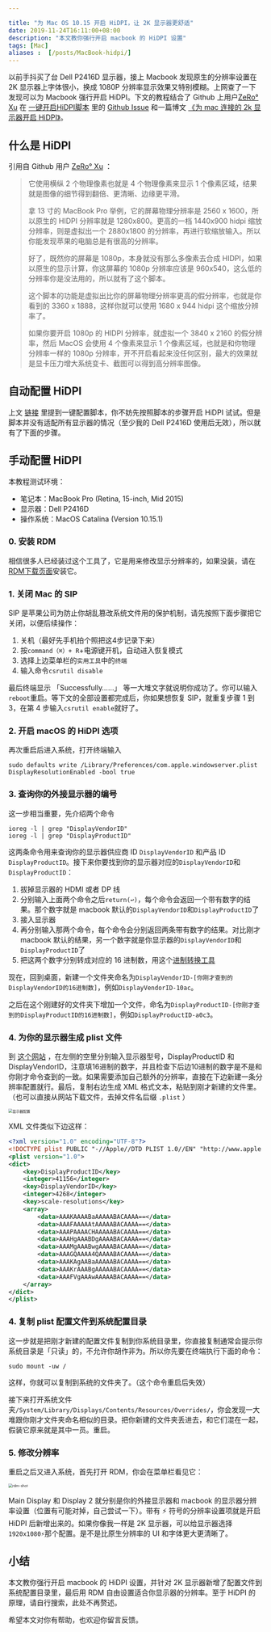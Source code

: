 ```yaml
---

title: "为 Mac OS 10.15 开启 HiDPI，让 2K 显示器更舒适"
date: 2019-11-24T16:11:00+08:00
description: "本文教你强行开启 macbook 的 HiDPI 设置"
tags: [Mac]
aliases :  [/posts/MacBook-hidpi/]
---
```


以前手抖买了台 Dell P2416D 显示器，接上 Macbook 发现原生的分辨率设置在 2K 显示器上字体很小，换成 1080P 分辨率显示效果又特别模糊。上网查了一下发现可以为 Macbook 强行开启 HiDPI。下文的教程结合了 Github 上用户[ZeRo° Xu](https://github.com/xzhih) 在 [一键开启HiDPI脚本](https://github.com/xzhih/one-key-hidpi) 里的 [Github Issue](https://github.com/syscl/Enable-HiDPI-OSX/issues/49) 和一篇博文 [《为 mac 连接的 2k 显示器开启 HiDPI》](https://www.smslit.top/2019/01/02/mac_hidpi/)。



## 什么是 HiDPI

引用自 Github 用户 [ZeRo° Xu](https://github.com/xzhih) ：

> 它使用横纵 2 个物理像素也就是 4 个物理像素来显示 1 个像素区域，结果就是图像的细节得到翻倍、更清晰、边缘更平滑。
>
> 拿 13 寸的 MacBook Pro 举例，它的屏幕物理分辨率是 2560 x 1600，所以原生的 HIDPI 分辨率就是 1280x800。更高的一档 1440x900 hidpi 缩放分辨率，则是虚拟出一个 2880x1800 的分辨率，再进行软缩放输入。所以你能发现苹果的电脑总是有很高的分辨率。
>
> 好了，既然你的屏幕是 1080p，本身就没有那么多像素去合成 HIDPI，如果以原生的显示计算，你这屏幕的 1080p 分辨率应该是 960x540，这么低的分辨率你是没法用的，所以就有了这个脚本。
>
> 这个脚本的功能是虚拟出比你的屏幕物理分辨率更高的假分辨率，也就是你看到的 3360 x 1888，这样你就可以使用 1680 x 944 hidpi 这个缩放分辨率了。
>
> 如果你要开启 1080p 的 HIDPI 分辨率，就虚拟一个 3840 x 2160 的假分辨率，然后 MacOS 会使用 4 个像素来显示 1 个像素区域，也就是和你物理分辨率一样的 1080p 分辨率，开不开启看起来没任何区别，最大的效果就是显卡压力增大系统变卡、截图可以得到高分辨率图像。

## 自动配置 HiDPI

上文 [链接](https://github.com/xzhih/one-key-hidpi) 里提到一键配置脚本，你不妨先按照脚本的步骤开启 HiDPI 试试。但是脚本并没有适配所有显示器的情况（至少我的 Dell P2416D 使用后无效），所以就有了下面的步骤。

## 手动配置 HiDPI

本教程测试环境：

- 笔记本：MacBook Pro (Retina, 15-inch, Mid 2015)
- 显示器：Dell P2416D
- 操作系统：MacOS Catalina (Version 10.15.1)

### 0. 安装 RDM

相信很多人已经装过这个工具了，它是用来修改显示分辨率的，如果没装，请在[RDM下载页面](https://avi.alkalay.net/software/RDM/)安装它。

### 1. 关闭 Mac 的 SIP

SIP 是苹果公司为防止你胡乱篡改系统文件用的保护机制，请先按照下面步骤把它关闭，以便后续操作：

1. 关机（最好先手机拍个照把这4步记录下来）
2. 按`command（⌘）+ R`+电源键开机，自动进入恢复模式
3. 选择上边菜单栏的`实用工具`中的`终端`
4. 输入命令`csrutil disable`

最后终端显示 「Successfully……」 等一大堆文字就说明你成功了。你可以输入`reboot`重启。等下文的全部设置都完成后，你如果想恢复 SIP，就重复步骤 1 到 3，在第 4 步输入`csrutil enable`就好了。

### 2. 开启 macOS 的 HiDPI 选项

再次重启后进入系统，打开终端输入

```
sudo defaults write /Library/Preferences/com.apple.windowserver.plist DisplayResolutionEnabled -bool true
```

### 3. 查询你的外接显示器的编号

这一步相当重要，先介绍两个命令

```
ioreg -l | grep "DisplayVendorID"
ioreg -l | grep "DisplayProductID"
```

这两条命令用来查询你的显示器供应商 ID `DisplayVendorID` 和产品 ID `DisplayProductID`。接下来你要找到你的显示器对应的`DisplayVendorID`和`DisplayProductID`：

1. 拔掉显示器的 HDMI 或者 DP 线
2. 分别输入上面两个命令之后`return(↩)`，每个命令会返回一个带有数字的结果。那个数字就是 macbook 默认的`DisplayVendorID`和`DisplayProductID`了
3. 接入显示器
4. 再分别输入那两个命令，每个命令会分别返回两条带有数字的结果。对比刚才 macbook 默认的结果，另一个数字就是你显示器的`DisplayVendorID`和`DisplayProductID`了
5. 把这两个数字分别转成对应的 16 进制数，用这个[进制转换工具](https://tool.oschina.net/hexconvert)

现在，回到桌面，新建一个文件夹命名为`DisplayVendorID-[你刚才查到的DisplayVendorID的16进制数]`，例如`DisplayVendorID-10ac`。

之后在这个刚建好的文件夹下增加一个文件，命名为`DisplayProductID-[你刚才查到的DisplayProductID的16进制数]`，例如`DisplayProductID-a0c3`。

### 4. 为你的显示器生成 plist 文件

到 [这个网站](https://comsysto.github.io/Display-Override-PropertyList-File-Parser-and-Generator-with-HiDPI-Support-For-Scaled-Resolutions/) ，在左侧的空里分别输入显示器型号，DisplayProductID 和 DisplayVendorID，注意填16进制的数字，并且检查下后边10进制的数字是不是和你刚才命令查到的一致。如果需要添加自己额外的分辨率，直接在下边新建一条分辨率配置就行。最后，复制右边生成 XML 格式文本，粘贴到刚才新建的文件里。（也可以直接从网站下载文件，去掉文件名后缀 `.plist` ）

<img src="https://tva1.sinaimg.cn/large/006y8mN6ly1g9bg60hippj30nm0rqwha.jpg" alt="显示器配置" style="zoom:50%;" />

XML 文件类似下边这样：

```xml
<?xml version="1.0" encoding="UTF-8"?>
<!DOCTYPE plist PUBLIC "-//Apple//DTD PLIST 1.0//EN" "http://www.apple.com/DTDs/PropertyList-1.0.dtd">
<plist version="1.0">
<dict>
    <key>DisplayProductID</key>
    <integer>41156</integer>
    <key>DisplayVendorID</key>
    <integer>4268</integer>
    <key>scale-resolutions</key>
    <array>
        <data>AAAKAAAABaAAAAABACAAAA==</data>
        <data>AAAFAAAAAtAAAAABACAAAA==</data>
        <data>AAAPAAAACHAAAAABACAAAA==</data>
        <data>AAAHgAAABDgAAAABACAAAA==</data>
        <data>AAAMgAAABwgAAAABACAAAA==</data>
        <data>AAAGQAAAA4QAAAABACAAAA==</data>
        <data>AAAKAgAABaAAAAABACAAAA==</data>
        <data>AAAKrAAABgAAAAABACAAAA==</data>
        <data>AAAFVgAAAwAAAAABACAAAA==</data>
    </array>
</dict>
</plist>
```

### 4. 复制 plist 配置文件到系统配置目录

这一步就是把刚才新建的配置文件复制到你系统目录里，你直接复制通常会提示你系统目录是「只读」的，不允许你胡作非为。所以你先要在终端执行下面的命令：

```shell
sudo mount -uw /
```

这样，你就可以复制到系统的文件夹了。（这个命令重启后失效）

接下来打开系统文件夹`/System/Library/Displays/Contents/Resources/Overrides/`，你会发现一大堆跟你刚才文件夹命名相似的目录。把你新建的文件夹丢进去，和它们混在一起，假装它原来就是其中一员。重启。

### 5. 修改分辨率

重启之后又进入系统，首先打开 RDM，你会在菜单栏看见它：

<img src="https://tva1.sinaimg.cn/large/006y8mN6gy1g995pjfs3aj30io0h4gz1.jpg" alt="rdm-shot" style="zoom:50%;" />

Main Display 和 Display 2 就分别是你的外接显示器和 macbook 的显示器分辨率设置（位置有可能对掉，自己尝试一下）。带有 ⚡️ 符号的分辨率设置项就是开启 HiDPI 后新增出来的。如果你像我一样是 2K 显示器，可以给显示器选择`1920x1080⚡️`那个配置。是不是比原生分辨率的 UI 和字体更大更清晰了。

## 小结

本文教你强行开启 macbook 的 HiDPI 设置，并针对 2K 显示器新增了配置文件到系统配置目录里，最后用 RDM 自由设置适合你显示器的分辨率。至于 HiDPI 的原理，请自行搜索，此处不再赘述。

希望本文对你有帮助，也欢迎你留言反馈。